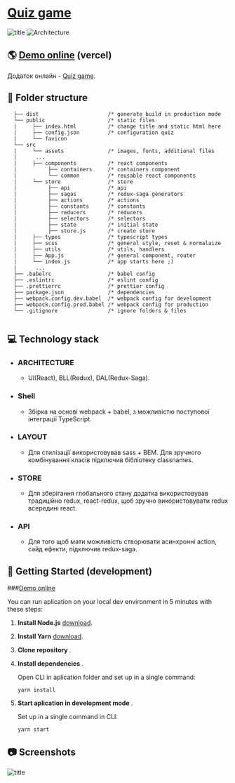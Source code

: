 # [Quiz game](https://quiz-game-lemon.vercel.app/)

![title](https://user-images.githubusercontent.com/40334272/95010790-d960d500-0634-11eb-9664-2b0447a1e32d.png)
![Architecture](https://user-images.githubusercontent.com/40334272/95010788-d8c83e80-0634-11eb-89c0-5a932a8c8484.png)
## 🌎 [Demo online](https://quiz-game-lemon.vercel.app/) (vercel)

  Додаток онлайн - [Quiz game](https://geo-info.vercel.app/).

## 📂 Folder structure 

 ```
   ├── dist                      /* generate build in production mode
   └── public                    /* static files
   |     ├── index.html          /* change title and static html here
   |     ├── config.json         /* configuration quiz
   |     └── favicon
   └── src 
   |     └── assets              /* images, fonts, additional files
   |      ...   
   |     ├── components          /* react components  
   |          ├── containers     /* containers component
   |          └── common         /* reusable react components              
   |     └── store               /* store  
   |          ├── api            /* api
   |          ├── sagas          /* redux-saga generators
   |          ├── actions        /* actions 
   |          ├── constants      /* constants 
   |          ├── reducers       /* reducers
   |          ├── selectors      /* selectors
   |          ├── state          /* initial state
   |          ├── store.js       /* create store  
   |     ├── types               /* typescript types     
   |     ├── scss                /* general style, reset & normalaize
   |     ├── utils               /* utils, handlers
   |     ├── App.js              /* general component, router
   |     └── index.js            /* app starts here ;)
   |      ...
   ├── .babelrc                  /* babel config
   ├── .eslintrc                 /* eslint config
   ├── .prettierrc               /* prettier config
   ├── package.json              /* dependencies
   ├── webpack.config.dev.babel  /* webpack config for development
   ├── webpack.config.prod.babel /* webpack config for production
   └── .gitignore                /* ignore folders & files
    
```
## 💻 Technology stack
- ### ARCHITECTURE 
   - UI(React), BLL(Redux), DAL(Redux-Saga).
- ### Shell  
   - Збірка на основі webpack + babel, з можливістю поступової інтеграції TypeScript.
- ### LAYOUT  
   - Для стилізації використовував sass + BEM. Для зручного комбінування класів підключив бібліотеку classnames.
- ### STORE 
   - Для зберігання глобального стану додатка використовував традиційно redux, react-redux, щоб зручно використовувати redux всередині react.  
- ### API  
   - Для того щоб мати можливість створювати асинхронні action, сайд ефекти, підключив redux-saga.  

## 🚀 Getting Started (development)
###[Demo online ](http://test.grenvalz.kl.com.ua/main)

You can run aplication on your local dev environment in 5 minutes with these steps:
1. **Install Node.js** [download](https://nodejs.org/en/). 
2. **Install Yarn** [download](https://classic.yarnpkg.com/en/docs/install#windows-stable). 
3. **Clone repository** . 
4. **Install dependencies** .

   Open CLI in aplication folder and set up in a single command:
  
   ```shell
   yarn install
   
   ```
5. **Start aplication in development mode** .

   Set up in a single command in CLI:
  
   ```shell
   yarn start
   
   ```

 ## 📷 Screenshots
![title](https://user-images.githubusercontent.com/40334272/95010790-d960d500-0634-11eb-9664-2b0447a1e32d.png)


